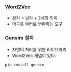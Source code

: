 ### Word2Vec
- 왕자 = 남자 + 2세의 의미
- 어구를 벡터로 변환하는 도구

### Gensim 설치 
- 자연어 처리를 위한 라이브러리
- Word2Vec 개념이 있다.
```
pip install gensim
```
